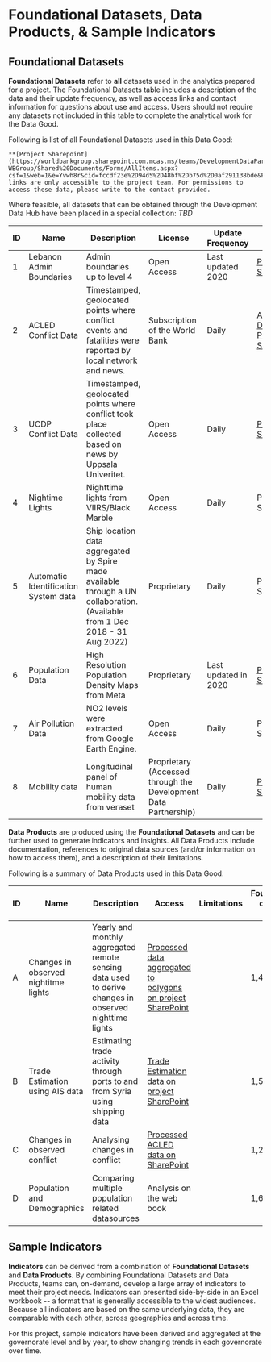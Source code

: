 # Foundational Datasets, Data Products, & Sample Indicators

## Foundational Datasets

**Foundational Datasets** refer to **all** datasets used in the analytics prepared for a project. The Foundational Datasets table includes a description of the data and their update frequency, as well as access links and contact information for questions about use and access. Users should not require any datasets not included in this table to complete the analytical work for the Data Good.

Following is list of all Foundational Datasets used in this Data Good:

```{note}
**[Project Sharepoint](https://worldbankgroup.sharepoint.com.mcas.ms/teams/DevelopmentDataPartnershipCommunity-WBGroup/Shared%20Documents/Forms/AllItems.aspx?csf=1&web=1&e=Yvwh8r&cid=fccdf23e%2D94d5%2D48bf%2Db75d%2D0af291138bde&FolderCTID=0x012000CFAB9FF0F938A64EBB297E7E16BDFCFD&id=%2Fteams%2FDevelopmentDataPartnershipCommunity%2DWBGroup%2FShared%20Documents%2FProjects%2FData%20Lab%2FLebanon%20Economic%20Analytics&viewid=80cdadb3%2D8bb3%2D47ae%2D8b18%2Dc1dd89c373c5)** links are only accessible to the project team. For permissions to access these data, please write to the contact provided.
```

Where feasible, all datasets that can be obtained through the Development Data Hub have been placed in a special collection: *TBD*

| ID  | Name                                 | Description                                                                                                                 | License                                                         | Update Frequency     | Access                                                                                                                                                                                                                                                                                                                                                                                                                                                                                                                               | Contact                                                              |
| --- | ------------------------------------ | --------------------------------------------------------------------------------------------------------------------------- | --------------------------------------------------------------- | -------------------- | ------------------------------------------------------------------------------------------------------------------------------------------------------------------------------------------------------------------------------------------------------------------------------------------------------------------------------------------------------------------------------------------------------------------------------------------------------------------------------------------------------------------------------------ | -------------------------------------------------------------------- |
| 1   | Lebanon Admin Boundaries             | Admin boundaries up to level 4                                                                                              | Open Access                                                     | Last updated 2020    | [Project SharePoint](https://worldbankgroup.sharepoint.com.mcas.ms/teams/DevelopmentDataPartnershipCommunity-WBGroup/Shared%20Documents/Forms/AllItems.aspx?csf=1&web=1&e=Yvwh8r&cid=fccdf23e%2D94d5%2D48bf%2Db75d%2D0af291138bde&FolderCTID=0x012000CFAB9FF0F938A64EBB297E7E16BDFCFD&id=%2Fteams%2FDevelopmentDataPartnershipCommunity%2DWBGroup%2FShared%20Documents%2FProjects%2FData%20Lab%2FLebanon%20Economic%20Analytics%2FData%2Fshapefiles&viewid=80cdadb3%2D8bb3%2D47ae%2D8b18%2Dc1dd89c373c5)                             | [Data Lab](mailto:datalab@worldbank.org)                             |
| 2   | ACLED Conflict Data                  | Timestamped, geolocated points where conflict events and fatalities were reported by local network and news.                | Subscription of the World Bank                                  | Daily                | [ACLED Data Tool](); [Project SharePoint](https://worldbankgroup.sharepoint.com.mcas.ms/teams/DevelopmentDataPartnershipCommunity-WBGroup/Shared%20Documents/Forms/AllItems.aspx?csf=1&web=1&e=Yvwh8r&cid=fccdf23e%2D94d5%2D48bf%2Db75d%2D0af291138bde&FolderCTID=0x012000CFAB9FF0F938A64EBB297E7E16BDFCFD&id=%2Fteams%2FDevelopmentDataPartnershipCommunity%2DWBGroup%2FShared%20Documents%2FProjects%2FData%20Lab%2FLebanon%20Economic%20Analytics%2FData%2Fconflicts%2Facled&viewid=80cdadb3%2D8bb3%2D47ae%2D8b18%2Dc1dd89c373c5) | [Sahiti Sarva](mailto:ssarva@worldbank.org), Data Lab                |
| 3   | UCDP Conflict Data                   | Timestamped, geolocated points where conflict took place collected based on news by Uppsala Univeritet.                     | Open Access                                                     | Daily                | [Project SharePoint](https://worldbankgroup.sharepoint.com.mcas.ms/teams/DevelopmentDataPartnershipCommunity-WBGroup/Shared%20Documents/Forms/AllItems.aspx?csf=1&web=1&e=Yvwh8r&cid=fccdf23e%2D94d5%2D48bf%2Db75d%2D0af291138bde&FolderCTID=0x012000CFAB9FF0F938A64EBB297E7E16BDFCFD&id=%2Fteams%2FDevelopmentDataPartnershipCommunity%2DWBGroup%2FShared%20Documents%2FProjects%2FData%20Lab%2FLebanon%20Economic%20Analytics%2FData%2Fconflicts%2Fucdp%2Dconflict%2Ddata&viewid=80cdadb3%2D8bb3%2D47ae%2D8b18%2Dc1dd89c373c5)     | [Holly Krambeck](mailto:hkrambeck@worldbank.org), Data Lab           |
| 4   | Nightime Lights                      | Nighttime lights from VIIRS/Black Marble                                                                                    | Open Access                                                     | Daily                | Project SharePoint                                                                                                                                                                                                                                                                                                                                                                                                                                                                                                                   | [Rob Marty](rmarty@worldbank.org), DIME                              |
| 5   | Automatic Identification System data | Ship location data aggregated by Spire made available through a UN collaboration. (Available from 1 Dec 2018 - 31 Aug 2022) | Proprietary                                                     | Daily                | Project SharePoint                                                                                                                                                                                                                                                                                                                                                                                                                                                                                                                   | [Andres Chamorro](mailto:achamorroelizond@worldbank.org), GOST       |
| 6   | Population Data                      | High Resolution Population Density Maps from Meta                                                                           | Proprietary                                                     | Last updated in 2020 | [Project SharePoint](https://worldbankgroup.sharepoint.com.mcas.ms/teams/DevelopmentDataPartnershipCommunity-WBGroup/Shared%20Documents/Forms/AllItems.aspx?csf=1&web=1&e=Yvwh8r&cid=fccdf23e%2D94d5%2D48bf%2Db75d%2D0af291138bde&FolderCTID=0x012000CFAB9FF0F938A64EBB297E7E16BDFCFD&id=%2Fteams%2FDevelopmentDataPartnershipCommunity%2DWBGroup%2FShared%20Documents%2FProjects%2FData%20Lab%2FLebanon%20Economic%20Analytics%2FData%2Fpopulation&viewid=80cdadb3%2D8bb3%2D47ae%2D8b18%2Dc1dd89c373c5)                             | [Sahiti Sarva](mailto:ssarva@worldbank.org), Data Lab                |
| 7   | Air Pollution Data                   | NO2 levels were extracted from Google Earth Engine.                                                                         | Open Access                                                     | Daily                | Project SharePoint                                                                                                                                                                                                                                                                                                                                                                                                                                                                                                                   | [Sahiti Sarva](mailto:ssarva@worldbank.org), Data Lab                |
| 8   | Mobility data                        | Longitudinal panel of human mobility data from veraset                                                                      | Proprietary (Accessed through the Development Data Partnership) | Daily                | [Project SharePoint](https://worldbankgroup.sharepoint.com.mcas.ms/teams/DevelopmentDataPartnershipCommunity-WBGroup/Shared%20Documents/Forms/AllItems.aspx?csf=1&web=1&e=Yvwh8r&cid=fccdf23e%2D94d5%2D48bf%2Db75d%2D0af291138bde&FolderCTID=0x012000CFAB9FF0F938A64EBB297E7E16BDFCFD&id=%2Fteams%2FDevelopmentDataPartnershipCommunity%2DWBGroup%2FShared%20Documents%2FProjects%2FData%20Lab%2FLebanon%20Economic%20Analytics%2FData%2Fpopulation%2Fveraset%2Dmovement&viewid=80cdadb3%2D8bb3%2D47ae%2D8b18%2Dc1dd89c373c5)        | [Gabriel Stefanini Vicente](mailto:gvicente@worldbank.org), Data Lab |

**Data Products** are produced using the **Foundational Datasets** and can be further used to generate indicators and insights. All Data Products include documentation, references to original data sources (and/or information on how to access them), and a description of their limitations.

Following is a summary of Data Products used in this Data Good:

| ID  | Name                                 | Description                                                                                             | Access                                                                                                                                                                                                                                                                                                                                                                                                                                                                                                                                                                                    | Limitations | Foundational datasets used |
| --- | ------------------------------------ | ------------------------------------------------------------------------------------------------------- | ----------------------------------------------------------------------------------------------------------------------------------------------------------------------------------------------------------------------------------------------------------------------------------------------------------------------------------------------------------------------------------------------------------------------------------------------------------------------------------------------------------------------------------------------------------------------------------------- | ----------- | -------------------------- |
| A   | Changes in observed nightitme lights | Yearly and monthly aggregated remote   sensing data used to derive changes in observed nighttime lights | [Processed data aggregated to polygons on project SharePoint](https://worldbankgroup.sharepoint.com.mcas.ms/teams/DevelopmentDataPartnershipCommunity-WBGroup/Shared%20Documents/Forms/AllItems.aspx?csf=1&web=1&e=Yvwh8r&cid=fccdf23e%2D94d5%2D48bf%2Db75d%2D0af291138bde&FolderCTID=0x012000CFAB9FF0F938A64EBB297E7E16BDFCFD&id=%2Fteams%2FDevelopmentDataPartnershipCommunity%2DWBGroup%2FShared%20Documents%2FProjects%2FData%20Lab%2FLebanon%20Economic%20Analytics%2FData%2Fnight%2Dtime%2Dlights%2Faggregated%2Dto%2Dpolygons&viewid=80cdadb3%2D8bb3%2D47ae%2D8b18%2Dc1dd89c373c5) |             | 1,4                        |
| B   | Trade Estimation using AIS data      | Estimating trade activity through ports to and from Syria using shipping data                           | [Trade Estimation data on project SharePoint](https://worldbankgroup.sharepoint.com.mcas.ms/teams/DevelopmentDataPartnershipCommunity-WBGroup/Shared%20Documents/Forms/AllItems.aspx?csf=1&web=1&e=Yvwh8r&cid=fccdf23e%2D94d5%2D48bf%2Db75d%2D0af291138bde&FolderCTID=0x012000CFAB9FF0F938A64EBB297E7E16BDFCFD&id=%2Fteams%2FDevelopmentDataPartnershipCommunity%2DWBGroup%2FShared%20Documents%2FProjects%2FData%20Lab%2FLebanon%20Economic%20Analytics%2FData%2Ftrade&viewid=80cdadb3%2D8bb3%2D47ae%2D8b18%2Dc1dd89c373c5)                                                              |             | 1,5                        |
| C   | Changes in observed conflict         | Analysing changes in conflict                                                                           | [Processed ACLED data on SharePoint](https://worldbankgroup.sharepoint.com.mcas.ms/teams/DevelopmentDataPartnershipCommunity-WBGroup/Shared%20Documents/Forms/AllItems.aspx?csf=1&web=1&e=Yvwh8r&cid=fccdf23e%2D94d5%2D48bf%2Db75d%2D0af291138bde&FolderCTID=0x012000CFAB9FF0F938A64EBB297E7E16BDFCFD&id=%2Fteams%2FDevelopmentDataPartnershipCommunity%2DWBGroup%2FShared%20Documents%2FProjects%2FData%20Lab%2FLebanon%20Economic%20Analytics%2FData%2Fconflicts%2Facled&viewid=80cdadb3%2D8bb3%2D47ae%2D8b18%2Dc1dd89c373c5)                                                           |             | 1,2,3                      |
| D   | Population and Demographics          | Comparing multiple population related datasources                                                       | Analysis on the web book                                                                                                                                                                                                                                                                                                                                                                                                                                                                                                                                                                  |             | 1,6,8                      |

## Sample Indicators

**Indicators** can be derived from a combination of **Foundational Datasets** and **Data Products**. By combining Foundational Datasets and Data Products, teams can, on-demand, develop a large array of indicators to meet their project needs. Indicators can presented side-by-side in an Excel workbook -- a format that is generally accessible to the widest audiences.  Because all indicators are based on the same underlying data, they are comparable with each other, across geographies and across time.

For this project, sample indicators have been derived and aggregated at the governorate level and by year, to show changing trends in each governorate over time.
